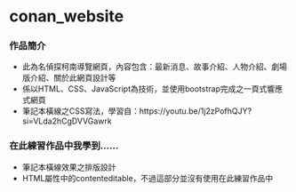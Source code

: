 # conan_website
<h3>作品簡介</h3>
<ul>
<li>此為名偵探柯南導覽網頁，內容包含：最新消息、故事介紹、人物介紹、劇場版介紹、關於此網頁設計等</li>
<li>係以HTML、CSS、JavaScript為技術，並使用bootstrap完成之一頁式響應式網頁</li>
<li>筆記本橫線之CSS寫法，學習自：https://youtu.be/1j2zPofhQJY?si=VLda2hCgDVVGawrk </li>
</ul>

<h3>在此練習作品中我學到......</h3>
<ul>
<li>筆記本橫線效果之排版設計</li>
<li>HTML屬性中的contenteditable，不過這部分並沒有使用在此練習作品中</li>
</ul>
